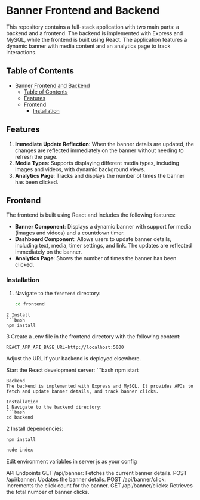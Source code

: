 # Banner Frontend and Backend

This repository contains a full-stack application with two main parts: a backend and a frontend. The backend is implemented with Express and MySQL, while the frontend is built using React. The application features a dynamic banner with media content and an analytics page to track interactions.

## Table of Contents

- [Banner Frontend and Backend](#banner-frontend-and-backend)
  - [Table of Contents](#table-of-contents)
  - [Features](#features)
  - [Frontend](#frontend)
    - [Installation](#installation)

## Features

1. **Immediate Update Reflection**: When the banner details are updated, the changes are reflected immediately on the banner without needing to refresh the page.
2. **Media Types**: Supports displaying different media types, including images and videos, with dynamic background views.
3. **Analytics Page**: Tracks and displays the number of times the banner has been clicked.

## Frontend

The frontend is built using React and includes the following features:

- **Banner Component**: Displays a dynamic banner with support for media (images and videos) and a countdown timer.
- **Dashboard Component**: Allows users to update banner details, including text, media, timer settings, and link. The updates are reflected immediately on the banner.
- **Analytics Page**: Shows the number of times the banner has been clicked.

### Installation

1. Navigate to the `frontend` directory:
   ```bash
   cd frontend
```
2 Install
```bash
npm install
```
3 Create a .env file in the frontend directory with the following content:
```
REACT_APP_API_BASE_URL=http://localhost:5000
```
Adjust the URL if your backend is deployed elsewhere.

Start the React development server:
    ```bash
    npm start
```
Backend
The backend is implemented with Express and MySQL. It provides APIs to fetch and update banner details, and track banner clicks.

Installation
1 Navigate to the backend directory:
```bash
cd backend
```
2 Install dependencies:
```bash
npm install
```
```bash
node index
```

Edit environment variables in server js as your config

API Endpoints
GET /api/banner: Fetches the current banner details.
POST /api/banner: Updates the banner details.
POST /api/banner/click: Increments the click count for the banner.
GET /api/banner/clicks: Retrieves the total number of banner clicks.